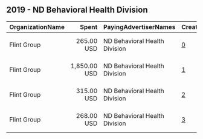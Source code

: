 ## 2019 - ND Behavioral Health Division 
|OrganizationName|Spent|PayingAdvertiserNames|CreativeUrls|Impressions|Genders|AgeBrackets|CountryCodes|BillingAddresses|CandidateBallotInformation|
|:---|---:|:---|:---|---:|:---|:---|:---|:---|:---|
|Flint Group|265.00 USD|ND Behavioral Health Division|[0](https://www.snap.com/political-ads/asset/17dac110b4586278b164214756b8dcd890a16d631e136d6030b03b5e4734bf00?mediaType=mp4)|165,141||16+|united states|"101 N 10th Street Suite 100,Fargo,58102,US"|ND Behavioral Health Division|
|Flint Group|1,850.00 USD|ND Behavioral Health Division|[1](https://www.snap.com/political-ads/asset/ba57803a905b6cd20a6e84360ef6deb2fac1150e096d2530396298793c3311e9?mediaType=mp4)|1,272,327||16+|united states|"101 N 10th Street Suite 100,Fargo,58102,US"||
|Flint Group|315.00 USD|ND Behavioral Health Division|[2](https://www.snap.com/political-ads/asset/78e7ea8c902938182426f1cb9837bf7dc92f64825f2cdc93ed4a5755fce5af5b?mediaType=mp4)|191,606||16+|united states|"101 N 10th Street Suite 100,Fargo,58102,US"|ND Behavioral Health Division|
|Flint Group|268.00 USD|ND Behavioral Health Division|[3](https://www.snap.com/political-ads/asset/f453115eb51f87f7123374bb224275013c65b8c3d854f1bf5ae2be4dc7c4d3d8?mediaType=mp4)|167,569||16+|united states|"101 N 10th Street Suite 100,Fargo,58102,US"|ND Behavioral Health Division|
